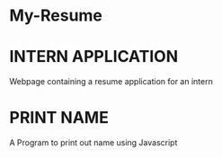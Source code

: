 # My-Resume

# INTERN APPLICATION
Webpage containing a resume application for an intern

# PRINT NAME
A Program to print out name using Javascript